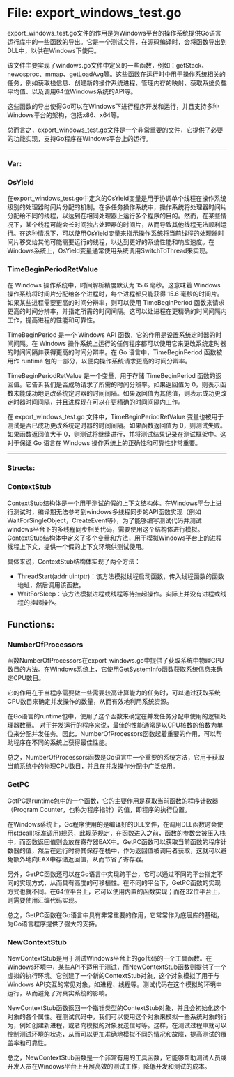 # File: export_windows_test.go

export_windows_test.go文件的作用是为Windows平台的操作系统提供Go语言运行库中的一些函数的导出。它是一个测试文件，在源码编译时，会将函数导出到DLL中，以供在Windows下使用。

该文件主要实现了windows.go文件中定义的一些函数，例如：getStack、newosproc、mmap、getLoadAvg等。这些函数在运行时中用于操作系统相关的任务，例如获取栈信息、创建新的操作系统进程、管理内存的映射、获取系统负载平均值、以及调用64位Windows系统的API等。

这些函数的导出使得Go可以在Windows下进行程序开发和运行，并且支持多种Windows平台的架构，包括x86、x64等。

总而言之，export_windows_test.go文件是一个非常重要的文件，它提供了必要的功能实现，支持Go程序在Windows平台上的运行。




---

### Var:

### OsYield

在export_windows_test.go中定义的OsYield变量是用于协调单个线程在操作系统级别的处理器时间片分配的机制。在多任务操作系统中，操作系统将处理器时间片分配给不同的线程，以达到在相同处理器上运行多个程序的目的。然而，在某些情况下，某个线程可能会长时间独占处理器的时间片，从而导致其他线程无法顺利运行。在这种情况下，可以使用OsYield变量来指示操作系统将当前线程的处理器时间片移交给其他可能需要运行的线程，以达到更好的系统性能和响应速度。在Windows系统上，OsYield变量通常使用系统调用SwitchToThread来实现。



### TimeBeginPeriodRetValue

在 Windows 操作系统中，时间解析精度默认为 15.6 毫秒。这意味着 Windows 操作系统将时间片分配给各个进程时，每个进程都只能获得 15.6 毫秒的时间片。如果某些进程需要更高的时间分辨率，则可以使用 TimeBeginPeriod 函数来请求更高的时间分辨率，并指定所需的时间间隔。这可以让进程在更精确的时间间隔内工作，提高进程的性能和可靠性。

TimeBeginPeriod 是一个 Windows API 函数，它的作用是设置系统定时器的时间间隔。在 Windows 操作系统上运行的任何程序都可以使用它来更改系统定时器的时间间隔并获得更高的时间分辨率。在 Go 语言中，TimeBeginPeriod 函数被用作 runtime 包的一部分，以便向操作系统请求更高的时间分辨率。

TimeBeginPeriodRetValue 是一个变量，用于存储 TimeBeginPeriod 函数的返回值。它告诉我们是否成功请求了所需的时间分辨率。如果返回值为 0，则表示函数未能成功地更改系统定时器的时间间隔。如果返回值为其他值，则表示成功更改定时器时间间隔，并且进程现在可以在更精确的时间间隔内工作。

在 export_windows_test.go 文件中，TimeBeginPeriodRetValue 变量也被用于测试是否已成功更改系统定时器的时间间隔。如果函数返回值为 0，则测试失败。如果函数返回值大于 0，则测试将继续进行，并将测试结果记录在测试框架中。这对于保证 Go 语言在 Windows 操作系统上的正确性和可靠性非常重要。






---

### Structs:

### ContextStub

ContextStub结构体是一个用于测试的假的上下文结构体。在Windows平台上进行测试时，编译期无法参考到windows多线程同步的API函数实现（例如WaitForSingleObject，CreateEvent等），为了能够编写测试代码并测试windows平台下的多线程同步相关代码，需要使用这个结构体进行模拟。ContextStub结构体中定义了多个变量和方法，用于模拟Windows平台上的进程线程上下文，提供一个假的上下文环境供测试使用。

具体来说，ContextStub结构体实现了两个方法：

- ThreadStart(addr uintptr)：该方法模拟线程启动函数，传入线程函数的函数地址，然后调用该函数。
- WaitForSleep：该方法模拟进程或线程等待挂起操作。实际上并没有进程或线程的挂起操作。



## Functions:

### NumberOfProcessors

函数NumberOfProcessors在export_windows.go中提供了获取系统中物理CPU数目的方法。在Windows系统上，它使用GetSystemInfo函数获取系统信息来确定CPU数目。

它的作用在于当程序需要做一些需要较高计算能力的任务时，可以通过获取系统CPU数目来确定并发操作的数量，从而有效地利用系统资源。

在Go语言的runtime包中，使用了这个函数来确定在并发任务分配中使用的逻辑处理器数量。 对于并发运行的程序来说，最佳的性能通常是以CPU核数的倍数为单位来分配并发任务。因此，NumberOfProcessors函数起着重要的作用，可以帮助程序在不同的系统上获得最佳性能。

总之，NumberOfProcessors函数是Go语言中一个重要的系统方法，它用于获取当前系统中的物理CPU数目，并且在并发操作分配中广泛使用。



### GetPC

GetPC是runtime包中的一个函数，它的主要作用是获取当前函数的程序计数器（Program Counter，也称为程序指针）的值，即程序的执行位置。

在Windows系统上，Go程序使用的是编译好的DLL文件，在调用DLL函数时会使用stdcall(标准调用)规范，此规范规定，在函数进入之前，函数的参数会被压入栈中，而函数返回值则会放在寄存器EAX中。GetPC函数可以获取当前函数的程序计数器的值，然后在运行时将其保存在栈中，作为返回值被调用者获取，这就可以避免额外地向EAX中存储返回值，从而节省了寄存器。

另外，GetPC函数还可以在Go语言中实现跨平台，它可以通过不同的平台指定不同的实现方式，从而具有高度的可移植性。在不同的平台下，GetPC函数的实现方式也就不同。在64位平台上，它可以使用内置的函数实现；而在32位平台上，则需要使用汇编代码实现。

总之，GetPC函数在Go语言中具有非常重要的作用，它常常作为底层库的基础，为Go语言程序提供了强大的支持。



### NewContextStub

NewContextStub是用于测试Windows平台上的go代码的一个工具函数。在Windows环境中，某些API不适用于测试，而NewContextStub函数则提供了一个虚拟的执行环境。它创建了一个新的ContextStub对象，这个对象模拟了用于与Windows API交互的常见对象，如进程、线程等。测试代码在这个模拟的环境中运行，从而避免了对真实系统的影响。 

NewContextStub函数返回一个指针类型的ContextStub对象，并且会初始化这个对象的各个属性。在测试代码中，我们可以使用这个对象来模拟一些系统对象的行为，例如创建新进程，或者向模拟的对象发送信号等。这样，在测试过程中就可以控制测试环境的状态，从而可以更加准确地模拟不同的情况和故障，提高测试的覆盖率和可靠性。 

总之，NewContextStub函数是一个非常有用的工具函数，它能够帮助测试人员或开发人员在Windows平台上开展高效的测试工作，降低开发和测试的成本。



